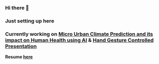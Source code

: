 ### Hi there 👋
### Just setting up here
### Currently working on [Micro Urban Climate Prediction and its impact on Human Health using AI](https://github.com/TRIPLE-A332/UrbanClimeNet) & [Hand Gesture Controlled Presentation](https://github.com/TRIPLE-A332/HandSync-Presenter)
**Resume [here](https://github.com/TRIPLE-A332/Resume/blob/main/CV_Ali_Ahmad_Abdullah.pdf)**
<!--
**TRIPLE-A332/TRIPLE-A332** is a ✨ _special_ ✨ repository because its `README.md` (this file) appears on your GitHub profile.

Here are some ideas to get you started:

- 🔭 I’m currently working on ...
- 🌱 I’m currently learning ...
- 👯 I’m looking to collaborate on ...
- 🤔 I’m looking for help with ...
- 💬 Ask me about ...
- 📫 How to reach me: ...
- 😄 Pronouns: ...
- ⚡ Fun fact: ...
-->
